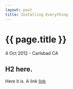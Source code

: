 ```yaml
---
layout: post
title: Installing Everything
---
```


# {{ page.title }}

<p class="meta">4 Oct 2012 - Carlsbad CA</p>

## H2 here.

Here it is. A link [link](http://jeremyricketts.com/)

